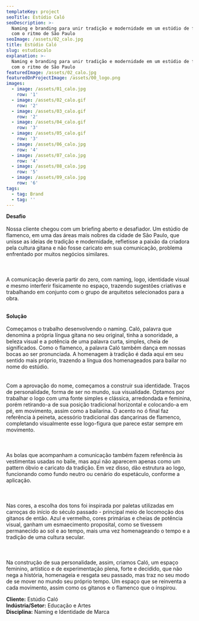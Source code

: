 ```yaml
---
templateKey: project
seoTitle: Estúdio Caló
seoDescription: >-
  Naming e branding para unir tradição e modernidade em um estúdio de flamenco
  com o ritmo de São Paulo
seoImage: /assets/02_calo.jpg
title: Estúdio Caló
slug: estudiocalo
explanation: >-
  Naming e branding para unir tradição e modernidade em um estúdio de flamenco
  com o ritmo de São Paulo
featuredImage: /assets/02_calo.jpg
featuredOnProjectImage: /assets/00_logo.png
images:
  - image: /assets/01_calo.jpg
    row: '1'
  - image: /assets/02_calo.gif
    row: '2'
  - image: /assets/03_calo.gif
    row: '2'
  - image: /assets/04_calo.gif
    row: '3'
  - image: /assets/05_calo.gif
    row: '3'
  - image: /assets/06_calo.jpg
    row: '4'
  - image: /assets/07_calo.jpg
    row: '4'
  - image: /assets/08_calo.jpg
    row: '5'
  - image: /assets/09_calo.jpg
    row: '6'
tags:
  - tag: Brand
  - tag: ''
---
```

**Desafio**
<br><br>
Nossa cliente chegou com um briefing aberto e desafiador. Um estúdio de flamenco, em uma das áreas mais nobres da cidade de São Paulo, que unisse as ideias de tradição e modernidade, refletisse a paixão da criadora pela cultura gitana e não fosse caricato em sua comunicação, problema enfrentado por muitos negócios similares.\
<br><br>\
A comunicação deveria partir do zero, com naming, logo, identidade visual e mesmo interferir fisicamente no espaço, trazendo sugestões criativas e trabalhando em conjunto com o grupo de arquitetos selecionados para a obra.
<br><br>


**Solução**
<br><br>
Começamos o trabalho desenvolvendo o naming. Caló, palavra que denomina a própria língua gitana no seu original, tinha a sonoridade, a beleza visual e a potência de uma palavra curta, simples, cheia de significados. Como o flamenco, a palavra Caló também dança em nossas bocas ao ser pronunciada. A homenagem à tradição é dada aqui em seu sentido mais próprio, trazendo a língua dos homenageados para bailar no nome do estúdio. \
<br>\
Com a aprovação do nome, começamos a construir sua identidade. Traços de personalidade, forma de ser no mundo, sua visualidade. Optamos por trabalhar o logo com uma fonte simples e clássica, arredondada e feminina, porém retirando-a de sua posição tradicional horizontal e colocando-a em pé, em movimento, assim como a bailarina. O acento no ó final faz referência à peineta, acessório tradicional das dançarinas de flamenco, completando visualmente esse logo-figura que parece estar sempre em movimento. \
<br><br>\
As bolas que acompanham a comunicação também fazem referência às vestimentas usadas no baile, mas aqui não aparecem apenas como um pattern óbvio e caricato da tradição. Em vez disso, dão estrutura ao logo, funcionando como fundo neutro ou  cenário do espetáculo, conforme a aplicação.\
<br><br>\
Nas cores, a escolha dos tons foi inspirada por paletas utilizadas em carroças do início do século passado - principal meio de locomoção dos gitanos de então. Azul e vermelho, cores primárias e cheias de potência visual, ganham um esmaecimento proposital, como se tivessem permanecido ao sol e ao tempo, mais uma vez homenageando o tempo e a tradição de uma cultura secular.\
<br><br>\
Na construção de sua personalidade, assim, criamos Caló, um espaço feminino, artístico e de experimentação plena, forte e decidido, que não nega a história, homenageia e resgata seu passado, mas traz no seu modo de se mover no mundo seu próprio tempo. Um espaço que se reinventa a cada movimento, assim como os gitanos e o flamenco que o inspirou.

**Cliente:** 
Estúdio Caló
<br>
**Indústria/Setor:** 
Educação e Artes
<br>
**Disciplina:** 
Naming e Identidade de Marca
<br><br><br><br>
